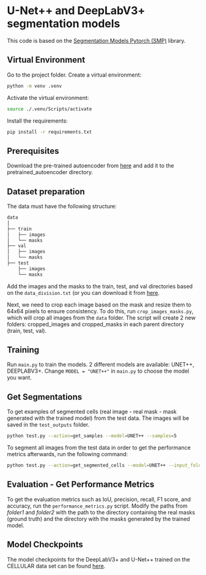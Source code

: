 # U-Net++ and DeepLabV3+ segmentation models

This code is based on the [Segmentation Models Pytorch (SMP)](https://github.com/qubvel/segmentation_models.pytorch/tree/master) library.

## Virtual Environment
Go to the project folder. Create a virtual environment:
```bash
python -m venv .venv
```

Activate the virtual environment:
```bash
source ./.venv/Scripts/activate
```

Install the requirements:
```bash
pip install -r requirements.txt
```

## Prerequisites

Download the pre-trained autoencoder from [here](https://drive.google.com/file/d/1vxMdSfCnnCA1U1R2OuBOxdAGXBxFWqCN/view?usp=sharing) and add it to the pretrained_autoencoder directory.


## Dataset preparation

The data must have the following structure:

```bash
data
│
├── train
│   ├── images
│   └── masks
├── val
│   ├── images
│   └── masks
├── test
    ├── images
    └── masks
```

Add the images and the masks to the train, test, and val directories based on the `data_division.txt` (or you can download it from [here](https://drive.google.com/file/d/1impULoCal0-gGriwiZh4ROhIlgFzwOrO/view?usp=sharing).

Next, we need to crop each image based on the mask and resize them to 64x64 pixels to ensure consistency. To do this, run `crop_images_masks.py`, which will crop all images from the `data` folder. The script will create 2 new folders: cropped_images and cropped_masks in each parent directory (train, test, val).

## Training

Run `main.py` to train the models. 2 different models are available: UNET++, DEEPLABV3+. Change `MODEL = "UNET++"` in `main.py` to choose the model you want.

## Get Segmentations

To get examples of segmented cells (real image - real mask - mask generated with the trained model) from the test data. The images will be saved in the `test_outputs` folder. 

```bash
python test.py --action=get_samples --model=UNET++ --samples=5
```

To segment all images from the test data in order to get the performance metrics afterwards, run the following command:

```bash
python test.py --action=get_segmented_cells --model=UNET++ --input_folder='data/test/cropped_images'
```

## Evaluation - Get Performance Metrics

To get the evaluation metrics such as IoU, precision, recall, F1 score, and accuracy, run the `performance_metrics.py` script. Modify the paths from _folder1_ and _folder2_ with the path to the directory containing the real masks (ground truth) and the directory with the masks generated by the trained model.

## Model Checkpoints

The model checkpoints for the DeepLabV3+ and U-Net++ trained on the CELLULAR data set can be found [here](https://drive.google.com/drive/folders/1d4dgP2NLLR83QRsSNcr5zh9OFS065QaD?usp=sharing).
